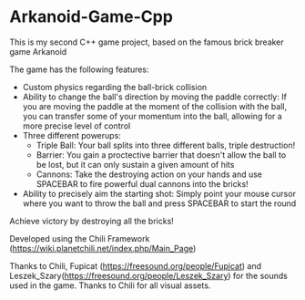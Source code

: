 # Arkanoid-Game-Cpp

This is my second C++ game project, based on the famous brick breaker game Arkanoid

The game has the following features:
- Custom physics regarding the ball-brick collision
- Ability to change the ball's direction by moving the paddle correctly: If you are moving the paddle at the moment of the collision with the ball, you can transfer some of your momentum into the ball, allowing for a more precise level of control
- Three different powerups:
    - Triple Ball: Your ball splits into three different balls, triple destruction!
    - Barrier: You gain a proctective barrier that doesn't allow the ball to be lost, but it can only sustain a given amount of hits
    - Cannons: Take the destroying action on your hands and use SPACEBAR to fire powerful dual cannons into the bricks!
- Ability to precisely aim the starting shot: Simply point your mouse cursor where you want to throw the ball and press SPACEBAR to start the round

Achieve victory by destroying all the bricks!

Developed using the Chili Framework (https://wiki.planetchili.net/index.php/Main_Page)

Thanks to Chili, Fupicat (https://freesound.org/people/Fupicat) and Leszek_Szary(https://freesound.org/people/Leszek_Szary) for the sounds used in the game.
Thanks to Chili for all visual assets.
